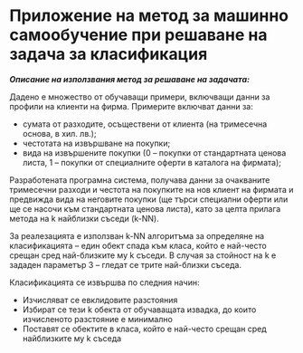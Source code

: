 # Приложение на метод за машинно самообучение при решаване на задача за класификация

***Описание на използвания метод за решаване на задачата:***

Дадено е множество от обучаващи примери, включващи данни за
профили на клиенти на фирма. Примерите включват данни за:
- сумата от разходите, осъществени от клиента (на тримесечна
основа, в хил. лв.);
- честотата на извършване на покупки;
- вида на извършените покупки (0 – покупки от стандартната ценова
листа, 1 – покупки от специалните оферти в каталога на фирмата);

Разработената програмна система, получава данни за очакваните
тримесечни разходи и честота на покупките на нов клиент на фирмата
и предвижда вида на неговите покупки (ще търси специални оферти
или ще се насочи към стандартната ценова листа), като за целта
прилага метода на k найблизки съседи (k-NN).

За реалезацията е използван k-NN алгоритъма за определяне на класификацията – един
обект спада към класа, който е най-често срещан сред най-близките
му k съседи. В случая за стойност на k е зададен параметър 3 – гледат се трите
най-близки съседа.

Класификацията се извършва по следния начин:
- Изчисляват се евклидовите разстояния
- Избират се тези k обекта от обучаващата извадка, до които
изчисленото разстояние е минимално
- Поставят се обектите в класа, който е най-често срещан сред найблизките му k съседа
